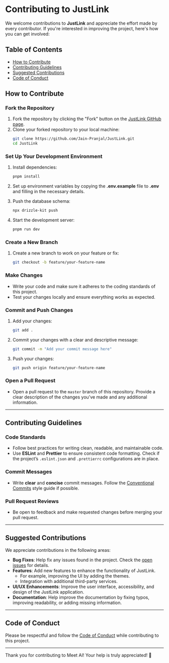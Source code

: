 # Contributing to JustLink

We welcome contributions to **JustLink** and appreciate the effort made by every contributor. If you're interested in improving the project, here's how you can get involved:

## Table of Contents

- [How to Contribute](#how-to-contribute)
- [Contributing Guidelines](#contributing-guidelines)
- [Suggested Contributions](#suggested-contributions)
- [Code of Conduct](#code-of-conduct)

## How to Contribute

### Fork the Repository

1. Fork the repository by clicking the "Fork" button on the [JustLink GitHub page](https://github.com/Jain-Pranjal/JustLink).
2. Clone your forked repository to your local machine:
    ```bash
    git clone https://github.com/Jain-Pranjal/JustLink.git
    cd JustLink
    ```

### Set Up Your Development Environment

1. Install dependencies:
    ```bash
    pnpm install
    ```
2. Set up environment variables by copying the **.env.example** file to **.env** and filling in the necessary details.

3. Push the database schema:
    ```bash
    npx drizzle-kit push
    ```
4. Start the development server:
    ```bash
    pnpm run dev
    ```

### Create a New Branch

1. Create a new branch to work on your feature or fix:
    ```bash
    git checkout -b feature/your-feature-name
    ```

### Make Changes

- Write your code and make sure it adheres to the coding standards of this project.
- Test your changes locally and ensure everything works as expected.

### Commit and Push Changes

1. Add your changes:
    ```bash
    git add .
    ```
2. Commit your changes with a clear and descriptive message:
    ```bash
    git commit -m "Add your commit message here"
    ```
3. Push your changes:
    ```bash
    git push origin feature/your-feature-name
    ```

### Open a Pull Request

- Open a pull request to the `master` branch of this repository. Provide a clear description of the changes you’ve made and any additional information.

---

## Contributing Guidelines

### Code Standards

- Follow best practices for writing clean, readable, and maintainable code.
- Use **ESLint** and **Prettier** to ensure consistent code formatting. Check if the project’s `.eslint.json` and `.prettierrc` configurations are in place.

### Commit Messages

- Write **clear** and **concise** commit messages. Follow the [Conventional Commits](https://www.conventionalcommits.org/) style guide if possible.

### Pull Request Reviews

- Be open to feedback and make requested changes before merging your pull request.

---

## Suggested Contributions

We appreciate contributions in the following areas:

- **Bug Fixes**: Help fix any issues found in the project. Check the [open issues](https://github.com/Jain-Pranjal/JustLink/issues) for details.
- **Features**: Add new features to enhance the functionality of JustLink.
    - For example, improving the UI by adding the themes.
    - Integration with additional third-party services.
- **UI/UX Enhancements**: Improve the user interface, accessibility, and design of the JustLink application.
- **Documentation**: Help improve the documentation by fixing typos, improving readability, or adding missing information.

---

## Code of Conduct

Please be respectful and follow the [Code of Conduct](https://www.contributor-covenant.org/version/2/0/code_of_conduct/) while contributing to this project.

---

Thank you for contributing to Meet AI! Your help is truly appreciated! 🚀
